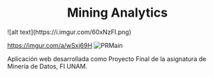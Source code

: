 <h1 align="center"> Mining Analytics </h1>
![alt text](https://i.imgur.com/60xNzFI.png)

https://imgur.com/a/wSxj69H
![PRMain](https://user-images.githubusercontent.com/68305096/229203880-6a951dc9-3557-49b6-a37f-df7130eb52d4.PNG)

<blockquote class="imgur-embed-pub" lang="en" data-id="a/wSxj69H" data-context="false" ><a href="//imgur.com/a/wSxj69H"></a></blockquote><script async src="//s.imgur.com/min/embed.js" charset="utf-8"></script>

Aplicación web desarrollada como Proyecto Final de la asignatura de Minería de Datos, FI UNAM.
